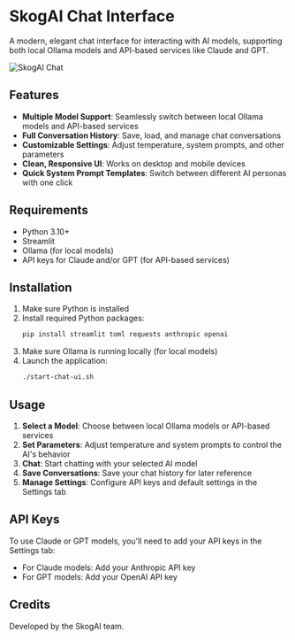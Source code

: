 # SkogAI Chat Interface

A modern, elegant chat interface for interacting with AI models, supporting both local Ollama models and API-based services like Claude and GPT.

![SkogAI Chat](https://placehold.co/800x400?text=SkogAI+Chat)

## Features

- **Multiple Model Support**: Seamlessly switch between local Ollama models and API-based services
- **Full Conversation History**: Save, load, and manage chat conversations
- **Customizable Settings**: Adjust temperature, system prompts, and other parameters
- **Clean, Responsive UI**: Works on desktop and mobile devices
- **Quick System Prompt Templates**: Switch between different AI personas with one click

## Requirements

- Python 3.10+
- Streamlit
- Ollama (for local models)
- API keys for Claude and/or GPT (for API-based services)

## Installation

1. Make sure Python is installed
2. Install required Python packages:
   ```bash
   pip install streamlit toml requests anthropic openai
   ```
3. Make sure Ollama is running locally (for local models)
4. Launch the application:
   ```bash
   ./start-chat-ui.sh
   ```

## Usage

1. **Select a Model**: Choose between local Ollama models or API-based services
2. **Set Parameters**: Adjust temperature and system prompts to control the AI's behavior
3. **Chat**: Start chatting with your selected AI model
4. **Save Conversations**: Save your chat history for later reference
5. **Manage Settings**: Configure API keys and default settings in the Settings tab

## API Keys

To use Claude or GPT models, you'll need to add your API keys in the Settings tab:

- For Claude models: Add your Anthropic API key
- For GPT models: Add your OpenAI API key

## Credits

Developed by the SkogAI team.